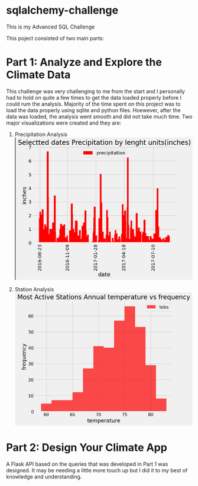 # sqlalchemy-challenge
This is my Advanced SQL Challenge

This poject consisted of two main parts:
# Part 1: Analyze and Explore the Climate Data
This challenge was very challenging to me from the start and I personally had to hold on quite a few times to get the data loaded properly before I could rum the analysis. Majority of the time spent on this project was to load the data properly using sqlite and python files.
Hoewever, after the data was loaded, the analysis went smooth and did not take much time.
Two major visualizations were created and they are:
1. Precipitation Analysis
![Alt text](<Screenshot 2024-01-26 214855.png>)

2. Station Analysis
![Alt text](<Screenshot 2024-01-26 214936.png>)

# Part 2: Design Your Climate App
A Flask API based on the queries that was developed in Part 1 was designed. It may be needing a little more touch up but I did it to my best of knowledge and understanding.
